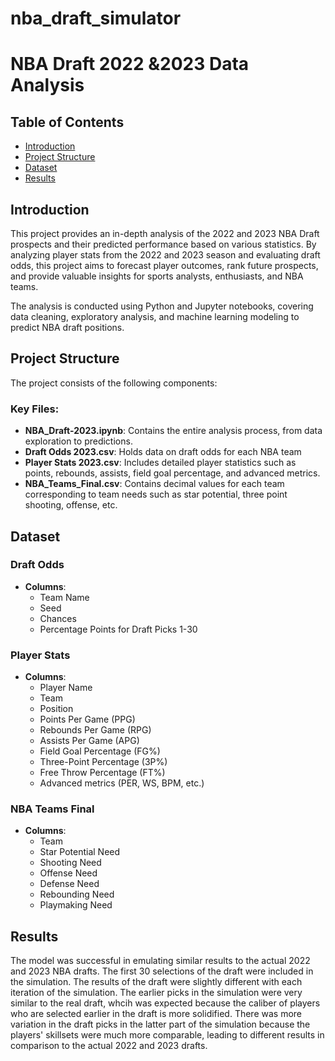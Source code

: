 # nba_draft_simulator

# NBA Draft 2022 &2023 Data Analysis

## Table of Contents
- [Introduction](#introduction)
- [Project Structure](#project-structure)
- [Dataset](#dataset)
- [Results](#results)


## Introduction

This project provides an in-depth analysis of the 2022 and 2023 NBA Draft prospects and their predicted performance based on various statistics. By analyzing player stats from the 2022 and 2023 season and evaluating draft odds, this project aims to forecast player outcomes, rank future prospects, and provide valuable insights for sports analysts, enthusiasts, and NBA teams.

The analysis is conducted using Python and Jupyter notebooks, covering data cleaning, exploratory analysis, and machine learning modeling to predict NBA draft positions.

## Project Structure

The project consists of the following components:

### Key Files:
- **NBA_Draft-2023.ipynb**: Contains the entire analysis process, from data exploration to predictions.
- **Draft Odds 2023.csv**: Holds data on draft odds for each NBA team
- **Player Stats 2023.csv**: Includes detailed player statistics such as points, rebounds, assists, field goal percentage, and advanced metrics.
- **NBA_Teams_Final.csv**: Contains decimal values for each team corresponding to team needs such as star potential, three point shooting, offense, etc.

## Dataset

### Draft Odds 
- **Columns**:
  - Team Name
  - Seed
  - Chances
  - Percentage Points for Draft Picks 1-30

### Player Stats 
- **Columns**:
  - Player Name
  - Team
  - Position
  - Points Per Game (PPG)
  - Rebounds Per Game (RPG)
  - Assists Per Game (APG)
  - Field Goal Percentage (FG%)
  - Three-Point Percentage (3P%)
  - Free Throw Percentage (FT%)
  - Advanced metrics (PER, WS, BPM, etc.)

 ### NBA Teams Final
 - **Columns**:
   - Team
   - Star Potential Need
   - Shooting Need
   - Offense Need
   - Defense Need
   - Rebounding Need
   - Playmaking Need
 

## **Results**
The model was successful in emulating similar results to the actual 2022 and 2023 NBA drafts. The first 30 selections of the draft were included in the simulation. The results of the draft were slightly different with each iteration of the simulation. The earlier picks in the simulation were very similar to the real draft, whcih was expected because the caliber of players who are selected earlier in the draft is more solidified. There was more variation in the draft picks in the latter part of the simulation because the players' skillsets were much more comparable, leading to different results in comparison to the actual 2022 and 2023 drafts.




